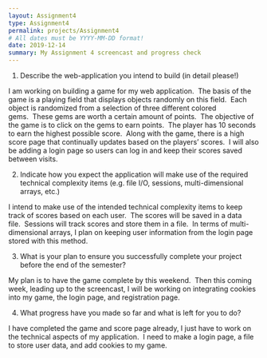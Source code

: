 ```yaml
---
layout: Assignment4
type: Assignment4
permalink: projects/Assignment4
# All dates must be YYYY-MM-DD format!
date: 2019-12-14
summary: My Assignment 4 screencast and progress check
---
```


<div class="ui small rounded images">

</div>

1.  Describe the web-application you intend to build (in detail please!)

I am working on building a game for my web application.  The basis of the game is a playing field that displays objects randomly on this field.  Each object is randomized from a selection of three different colored gems.  These gems are worth a certain amount of points.  The objective of the game is to click on the gems to earn points.  The player has 10 seconds to earn the highest possible score.  Along with the game, there is a high score page that continually updates based on the players’ scores.  I will also be adding a login page so users can log in and keep their scores saved between visits.


2.  Indicate how you expect the application will make use of the required technical complexity items (e.g. file I/O, sessions, multi-dimensional arrays, etc.)

I intend to make use of the intended technical complexity items to keep track of scores based on each user.  The scores will be saved in a data file.  Sessions will track scores and store them in a file.  In terms of multi-dimensional arrays, I plan on keeping user information from the login page stored with this method.


3.  What is your plan to ensure you successfully complete your project before the end of the semester?

My plan is to have the game complete by this weekend.  Then this coming week, leading up to the screencast, I will be working on integrating cookies into my game, the login page, and registration page.


4.  What progress have you made so far and what is left for you to do?

I have completed the game and score page already, I just have to work on the technical aspects of my application.  I need to make a login page, a file to store user data, and add cookies to my game.  




